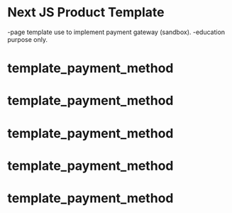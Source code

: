 # Next JS Product Template

-page template use to implement payment gateway (sandbox).
-education purpose only.
# template_payment_method
# template_payment_method
# template_payment_method
# template_payment_method
# template_payment_method

